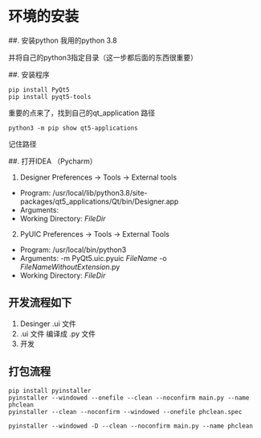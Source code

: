 # 环境的安装

##. 安装python
我用的python 3.8

并将自己的python3指定目录（这一步都后面的东西很重要）

##. 安装程序

```python3
pip install PyQt5
pip install pyqt5-tools
```

重要的点来了，找到自己的qt_application 路径

```
python3 -m pip show qt5-applications
```
记住路径

##. 打开IDEA （Pycharm）


1. Designer
Preferences -> Tools -> External tools

- Program: /usr/local/lib/python3.8/site-packages/qt5_applications/Qt/bin/Designer.app
- Arguments: 
- Working Directory: $FileDir$

2. PyUIC
Preferences -> Tools -> External Tools

- Program: /usr/local/bin/python3
- Arguments: -m PyQt5.uic.pyuic $FileName$ -o $FileNameWithoutExtension$.py
- Working Directory: $FileDir$

## 开发流程如下

1. Desinger .ui 文件
2. .ui 文件 编译成 .py 文件
3. 开发

## 打包流程

```
pip install pyinstaller
pyinstaller --windowed --onefile --clean --noconfirm main.py --name phclean
pyinstaller --clean --noconfirm --windowed --onefile phclean.spec

pyinstaller --windowed -D --clean --noconfirm main.py --name phclean
```

